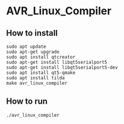 # AVR_Linux_Compiler

## How to install
    sudo apt update
    sudo apt-get upgrade
    sudo apt install qtcreator
    sudo apt-get install libqt5serialport5
    sudo apt-get install libqt5serialport5-dev
    sudo apt install qt5-qmake
    sudo apt install tilda  
    make avr_linux_compiler

## How to run
    ./avr_linux_compiler


 
